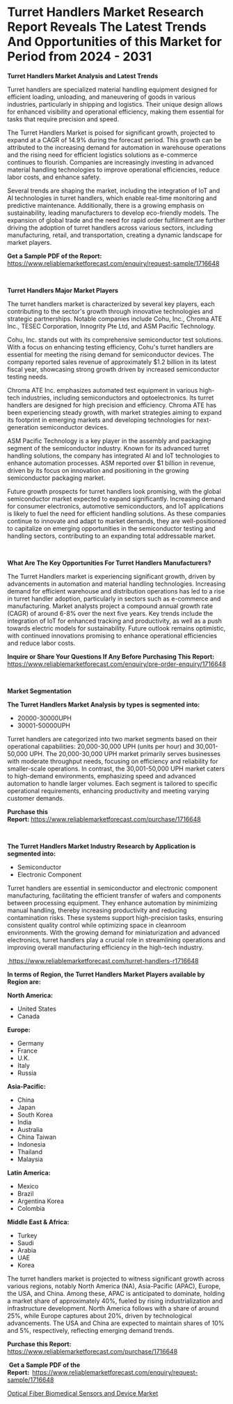 <p><h1>Turret Handlers Market Research Report Reveals The Latest Trends And Opportunities of this Market for Period from 2024 - 2031</h1></p><p><strong>Turret Handlers Market Analysis and Latest Trends</strong></p>
<p><p>Turret handlers are specialized material handling equipment designed for efficient loading, unloading, and maneuvering of goods in various industries, particularly in shipping and logistics. Their unique design allows for enhanced visibility and operational efficiency, making them essential for tasks that require precision and speed.</p><p>The Turret Handlers Market is poised for significant growth, projected to expand at a CAGR of 14.9% during the forecast period. This growth can be attributed to the increasing demand for automation in warehouse operations and the rising need for efficient logistics solutions as e-commerce continues to flourish. Companies are increasingly investing in advanced material handling technologies to improve operational efficiencies, reduce labor costs, and enhance safety.</p><p>Several trends are shaping the market, including the integration of IoT and AI technologies in turret handlers, which enable real-time monitoring and predictive maintenance. Additionally, there is a growing emphasis on sustainability, leading manufacturers to develop eco-friendly models. The expansion of global trade and the need for rapid order fulfillment are further driving the adoption of turret handlers across various sectors, including manufacturing, retail, and transportation, creating a dynamic landscape for market players.</p></p>
<p><strong>Get a Sample PDF of the Report:&nbsp;</strong> <a href="https://www.reliablemarketforecast.com/enquiry/request-sample/1716648?utm_campaign=1130&utm_medium=2&utm_source=Github&utm_content=ia&utm_term=28122024&utm_id=turret-handlers">https://www.reliablemarketforecast.com/enquiry/request-sample/1716648</a></p>
<p>&nbsp;</p>
<p><strong>Turret Handlers Major Market Players</strong></p>
<p><p>The turret handlers market is characterized by several key players, each contributing to the sector's growth through innovative technologies and strategic partnerships. Notable companies include Cohu, Inc., Chroma ATE Inc., TESEC Corporation, Innogrity Pte Ltd, and ASM Pacific Technology.</p><p>Cohu, Inc. stands out with its comprehensive semiconductor test solutions. With a focus on enhancing testing efficiency, Cohu's turret handlers are essential for meeting the rising demand for semiconductor devices. The company reported sales revenue of approximately $1.2 billion in its latest fiscal year, showcasing strong growth driven by increased semiconductor testing needs.</p><p>Chroma ATE Inc. emphasizes automated test equipment in various high-tech industries, including semiconductors and optoelectronics. Its turret handlers are designed for high precision and efficiency. Chroma ATE has been experiencing steady growth, with market strategies aiming to expand its footprint in emerging markets and developing technologies for next-generation semiconductor devices.</p><p>ASM Pacific Technology is a key player in the assembly and packaging segment of the semiconductor industry. Known for its advanced turret handling solutions, the company has integrated AI and IoT technologies to enhance automation processes. ASM reported over $1 billion in revenue, driven by its focus on innovation and positioning in the growing semiconductor packaging market.</p><p>Future growth prospects for turret handlers look promising, with the global semiconductor market expected to expand significantly. Increasing demand for consumer electronics, automotive semiconductors, and IoT applications is likely to fuel the need for efficient handling solutions. As these companies continue to innovate and adapt to market demands, they are well-positioned to capitalize on emerging opportunities in the semiconductor testing and handling sectors, contributing to an expanding total addressable market.</p></p>
<p>&nbsp;</p>
<p><strong>What Are The Key Opportunities For Turret Handlers Manufacturers?</strong></p>
<p><p>The Turret Handlers market is experiencing significant growth, driven by advancements in automation and material handling technologies. Increasing demand for efficient warehouse and distribution operations has led to a rise in turret handler adoption, particularly in sectors such as e-commerce and manufacturing. Market analysts project a compound annual growth rate (CAGR) of around 6-8% over the next five years. Key trends include the integration of IoT for enhanced tracking and productivity, as well as a push towards electric models for sustainability. Future outlook remains optimistic, with continued innovations promising to enhance operational efficiencies and reduce labor costs.</p></p>
<p><strong>Inquire or Share Your Questions If Any Before Purchasing This Report:</strong> <a href="https://www.reliablemarketforecast.com/enquiry/pre-order-enquiry/1716648?utm_campaign=1130&utm_medium=2&utm_source=Github&utm_content=ia&utm_term=28122024&utm_id=turret-handlers">https://www.reliablemarketforecast.com/enquiry/pre-order-enquiry/1716648</a></p>
<p>&nbsp;</p>
<p><strong>Market Segmentation</strong></p>
<p><strong>The Turret Handlers Market Analysis by types is segmented into:</strong></p>
<p><ul><li>20000-30000UPH</li><li>30001-50000UPH</li></ul></p>
<p><p>Turret handlers are categorized into two market segments based on their operational capabilities: 20,000-30,000 UPH (units per hour) and 30,001-50,000 UPH. The 20,000-30,000 UPH market primarily serves businesses with moderate throughput needs, focusing on efficiency and reliability for smaller-scale operations. In contrast, the 30,001-50,000 UPH market caters to high-demand environments, emphasizing speed and advanced automation to handle larger volumes. Each segment is tailored to specific operational requirements, enhancing productivity and meeting varying customer demands.</p></p>
<p><strong>Purchase this Report:&nbsp;</strong><a href="https://www.reliablemarketforecast.com/purchase/1716648?utm_campaign=1130&utm_medium=2&utm_source=Github&utm_content=ia&utm_term=28122024&utm_id=turret-handlers">https://www.reliablemarketforecast.com/purchase/1716648</a></p>
<p>&nbsp;</p>
<p><strong>The Turret Handlers Market Industry Research by Application is segmented into:</strong></p>
<p><ul><li>Semiconductor</li><li>Electronic Component</li></ul></p>
<p><p>Turret handlers are essential in semiconductor and electronic component manufacturing, facilitating the efficient transfer of wafers and components between processing equipment. They enhance automation by minimizing manual handling, thereby increasing productivity and reducing contamination risks. These systems support high-precision tasks, ensuring consistent quality control while optimizing space in cleanroom environments. With the growing demand for miniaturization and advanced electronics, turret handlers play a crucial role in streamlining operations and improving overall manufacturing efficiency in the high-tech industry.</p></p>
<p><a href="https://www.reliablemarketforecast.com/turret-handlers-r1716648?utm_campaign=1130&utm_medium=2&utm_source=Github&utm_content=ia&utm_term=28122024&utm_id=turret-handlers">&nbsp;https://www.reliablemarketforecast.com/turret-handlers-r1716648</a></p>
<p><strong>In terms of Region, the Turret Handlers Market Players available by Region are:</strong></p>
<p>
    <p> <strong> North America: </strong>
        <ul>
            <li>United States</li>
            <li>Canada</li>
        </ul>
        </p> 
    <p> <strong> Europe: </strong>
        <ul>
            <li>Germany</li>
            <li>France</li>
            <li>U.K.</li>
            <li>Italy</li>
            <li>Russia</li>
        </ul>
        </p> 
    <p> <strong> Asia-Pacific: </strong>
        <ul>
            <li>China</li>
            <li>Japan</li>
            <li>South Korea</li>
            <li>India</li>
            <li>Australia</li>
            <li>China Taiwan</li>
            <li>Indonesia</li>
            <li>Thailand</li>
            <li>Malaysia</li>
        </ul>
        </p> 
    <p> <strong> Latin America: </strong>
        <ul>
            <li>Mexico</li>
            <li>Brazil</li>
            <li>Argentina Korea</li>
            <li>Colombia</li>
        </ul>
        </p> 
    <p> <strong> Middle East & Africa: </strong>
        <ul>
            <li>Turkey</li>
            <li>Saudi</li>
            <li>Arabia</li>
            <li>UAE</li>
            <li>Korea</li>
        </ul>
    </p>
    </p>
<p><p>The turret handlers market is projected to witness significant growth across various regions, notably North America (NA), Asia-Pacific (APAC), Europe, the USA, and China. Among these, APAC is anticipated to dominate, holding a market share of approximately 40%, fueled by rising industrialization and infrastructure development. North America follows with a share of around 25%, while Europe captures about 20%, driven by technological advancements. The USA and China are expected to maintain shares of 10% and 5%, respectively, reflecting emerging demand trends.</p></p>
<p><strong>Purchase this Report: </strong><a href="https://www.reliablemarketforecast.com/purchase/1716648?utm_campaign=1130&utm_medium=2&utm_source=Github&utm_content=ia&utm_term=28122024&utm_id=turret-handlers">https://www.reliablemarketforecast.com/purchase/1716648</a></p>
<p>&nbsp;<strong>Get a Sample PDF of the Report:&nbsp;&nbsp;</strong><a href="https://www.reliablemarketforecast.com/enquiry/request-sample/1716648?utm_campaign=1130&utm_medium=2&utm_source=Github&utm_content=ia&utm_term=28122024&utm_id=turret-handlers">https://www.reliablemarketforecast.com/enquiry/request-sample/1716648</a></p>
<p><strong></strong></p>
<p><p><a href="https://github.com/RickHolmes3/Market-Research-Report-List-7/blob/main/optical-fiber-biomedical-sensors-and-device-market.md?utm_campaign=1130&utm_medium=2&utm_source=Github&utm_content=ia&utm_term=28122024&utm_id=turret-handlers">Optical Fiber Biomedical Sensors and Device Market</a></p></p>